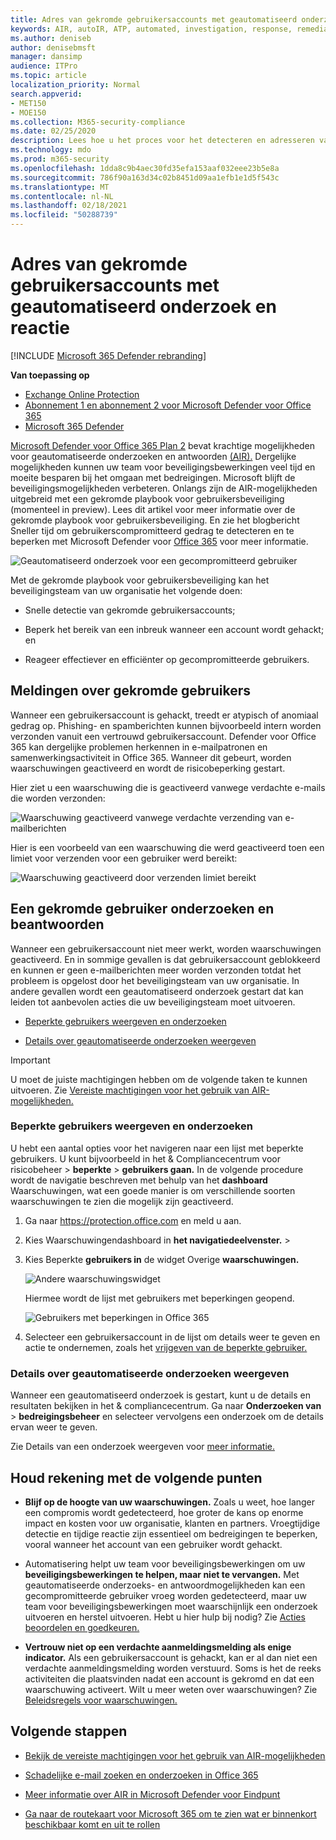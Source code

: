 ```yaml
---
title: Adres van gekromde gebruikersaccounts met geautomatiseerd onderzoek en reactie
keywords: AIR, autoIR, ATP, automated, investigation, response, remediation, threats, advanced, threat, protection, compromised
ms.author: deniseb
author: denisebmsft
manager: dansimp
audience: ITPro
ms.topic: article
localization_priority: Normal
search.appverid:
- MET150
- MOE150
ms.collection: M365-security-compliance
ms.date: 02/25/2020
description: Lees hoe u het proces voor het detecteren en adresseren van gekromde gebruikersaccounts kunt versnellen met behulp van geautomatiseerde onderzoeks- en antwoordmogelijkheden in Microsoft Defender voor Office 365 Abonnement 2.
ms.technology: mdo
ms.prod: m365-security
ms.openlocfilehash: 1dda8c9b4aec30fd35efa153aaf032eee23b5e8a
ms.sourcegitcommit: 786f90a163d34c02b8451d09aa1efb1e1d5f543c
ms.translationtype: MT
ms.contentlocale: nl-NL
ms.lasthandoff: 02/18/2021
ms.locfileid: "50288739"
---
```

# <a name="address-compromised-user-accounts-with-automated-investigation-and-response"></a>Adres van gekromde gebruikersaccounts met geautomatiseerd onderzoek en reactie

[!INCLUDE [Microsoft 365 Defender rebranding](../includes/microsoft-defender-for-office.md)]

**Van toepassing op**
- [Exchange Online Protection](exchange-online-protection-overview.md)
- [Abonnement 1 en abonnement 2 voor Microsoft Defender voor Office 365](office-365-atp.md)
- [Microsoft 365 Defender](../mtp/microsoft-threat-protection.md)


[Microsoft Defender voor Office 365 Plan 2](office-365-atp.md#microsoft-defender-for-office-365-plan-1-and-plan-2) bevat krachtige mogelijkheden voor geautomatiseerde onderzoeken en antwoorden [(AIR).](office-365-air.md) Dergelijke mogelijkheden kunnen uw team voor beveiligingsbewerkingen veel tijd en moeite besparen bij het omgaan met bedreigingen. Microsoft blijft de beveiligingsmogelijkheden verbeteren. Onlangs zijn de AIR-mogelijkheden uitgebreid met een gekromde playbook voor gebruikersbeveiliging (momenteel in preview). Lees dit artikel voor meer informatie over de gekromde playbook voor gebruikersbeveiliging. En zie het blogbericht Sneller tijd om gebruikerscompromitteerd gedrag te detecteren en te beperken met Microsoft Defender voor [Office 365](https://techcommunity.microsoft.com/t5/Security-Privacy-and-Compliance/Speed-up-time-to-detect-and-respond-to-user-compromise-and-limit/ba-p/977053) voor meer informatie.

![Geautomatiseerd onderzoek voor een gecompromitteerd gebruiker](/microsoft-365/media/office365atp-compduserinvestigation.jpg)

Met de gekromde playbook voor gebruikersbeveiliging kan het beveiligingsteam van uw organisatie het volgende doen:

- Snelle detectie van gekromde gebruikersaccounts;

- Beperk het bereik van een inbreuk wanneer een account wordt gehackt; en

- Reageer effectiever en efficiënter op gecompromitteerde gebruikers.

## <a name="compromised-user-alerts"></a>Meldingen over gekromde gebruikers

Wanneer een gebruikersaccount is gehackt, treedt er atypisch of anomiaal gedrag op. Phishing- en spamberichten kunnen bijvoorbeeld intern worden verzonden vanuit een vertrouwd gebruikersaccount. Defender voor Office 365 kan dergelijke problemen herkennen in e-mailpatronen en samenwerkingsactiviteit in Office 365. Wanneer dit gebeurt, worden waarschuwingen geactiveerd en wordt de risicobeperking gestart.

Hier ziet u een waarschuwing die is geactiveerd vanwege verdachte e-mails die worden verzonden:

![Waarschuwing geactiveerd vanwege verdachte verzending van e-mailberichten](/microsoft-365/media/office365atp-suspiciousemailsendalert.jpg)

Hier is een voorbeeld van een waarschuwing die werd geactiveerd toen een limiet voor verzenden voor een gebruiker werd bereikt:

![Waarschuwing geactiveerd door verzenden limiet bereikt](/microsoft-365/media/office365atp-sendinglimitreached.jpg)

## <a name="investigate-and-respond-to-a-compromised-user"></a>Een gekromde gebruiker onderzoeken en beantwoorden

Wanneer een gebruikersaccount niet meer werkt, worden waarschuwingen geactiveerd. En in sommige gevallen is dat gebruikersaccount geblokkeerd en kunnen er geen e-mailberichten meer worden verzonden totdat het probleem is opgelost door het beveiligingsteam van uw organisatie. In andere gevallen wordt een geautomatiseerd onderzoek gestart dat kan leiden tot aanbevolen acties die uw beveiligingsteam moet uitvoeren.

- [Beperkte gebruikers weergeven en onderzoeken](#view-and-investigate-restricted-users)

- [Details over geautomatiseerde onderzoeken weergeven](#view-details-about-automated-investigations)

> [!IMPORTANT]
> U moet de juiste machtigingen hebben om de volgende taken te kunnen uitvoeren. Zie [Vereiste machtigingen voor het gebruik van AIR-mogelijkheden.](office-365-air.md#required-permissions-to-use-air-capabilities)

### <a name="view-and-investigate-restricted-users"></a>Beperkte gebruikers weergeven en onderzoeken

U hebt een aantal opties voor het navigeren naar een lijst met beperkte gebruikers. U kunt bijvoorbeeld in het & Compliancecentrum voor  risicobeheer \> **beperkte** \> **gebruikers gaan.** In de volgende procedure wordt de navigatie beschreven met behulp van het **dashboard** Waarschuwingen, wat een goede manier is om verschillende soorten waarschuwingen te zien die mogelijk zijn geactiveerd.

1. Ga naar <https://protection.office.com> en meld u aan.

2. Kies Waarschuwingendashboard in **het navigatiedeelvenster.** \> 

3. Kies Beperkte **gebruikers in** de widget Overige **waarschuwingen.**

   ![Andere waarschuwingswidget](/microsoft-365/media/office365atp-otheralertswidget.jpg)

   Hiermee wordt de lijst met gebruikers met beperkingen geopend.

   ![Gebruikers met beperkingen in Office 365](/microsoft-365/media/office365atp-restrictedusers.jpg)

4. Selecteer een gebruikersaccount in de lijst om details weer te geven en actie te ondernemen, zoals het [vrijgeven van de beperkte gebruiker.](removing-user-from-restricted-users-portal-after-spam.md)

### <a name="view-details-about-automated-investigations"></a>Details over geautomatiseerde onderzoeken weergeven

Wanneer een geautomatiseerd onderzoek is gestart, kunt u de details en resultaten bekijken in het & compliancecentrum. Ga naar **Onderzoeken van** \> **bedreigingsbeheer** en selecteer vervolgens een onderzoek om de details ervan weer te geven.

Zie Details van een onderzoek weergeven voor [meer informatie.](air-view-investigation-results.md)

## <a name="keep-the-following-points-in-mind"></a>Houd rekening met de volgende punten

- **Blijf op de hoogte van uw waarschuwingen.** Zoals u weet, hoe langer een compromis wordt gedetecteerd, hoe groter de kans op enorme impact en kosten voor uw organisatie, klanten en partners. Vroegtijdige detectie en tijdige reactie zijn essentieel om bedreigingen te beperken, vooral wanneer het account van een gebruiker wordt gehackt.

- Automatisering helpt uw team voor beveiligingsbewerkingen om uw **beveiligingsbewerkingen te helpen, maar niet te vervangen.** Met geautomatiseerde onderzoeks- en antwoordmogelijkheden kan een gecompromitteerde gebruiker vroeg worden gedetecteerd, maar uw team voor beveiligingsbewerkingen moet waarschijnlijk een onderzoek uitvoeren en herstel uitvoeren. Hebt u hier hulp bij nodig? Zie [Acties beoordelen en goedkeuren.](air-review-approve-pending-completed-actions.md)

- **Vertrouw niet op een verdachte aanmeldingsmelding als enige indicator.** Als een gebruikersaccount is gehackt, kan er al dan niet een verdachte aanmeldingsmelding worden verstuurd. Soms is het de reeks activiteiten die plaatsvinden nadat een account is gekromd en dat een waarschuwing activeert. Wilt u meer weten over waarschuwingen? Zie [Beleidsregels voor waarschuwingen.](../../compliance/alert-policies.md)

## <a name="next-steps"></a>Volgende stappen

- [Bekijk de vereiste machtigingen voor het gebruik van AIR-mogelijkheden](office-365-air.md#required-permissions-to-use-air-capabilities)

- [Schadelijke e-mail zoeken en onderzoeken in Office 365](investigate-malicious-email-that-was-delivered.md)

- [Meer informatie over AIR in Microsoft Defender voor Eindpunt](https://docs.microsoft.com/windows/security/threat-protection/microsoft-defender-atp/automated-investigations)

- [Ga naar de routekaart voor Microsoft 365 om te zien wat er binnenkort beschikbaar komt en uit te rollen](https://www.microsoft.com/microsoft-365/roadmap?filters=)

